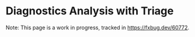 # Diagnostics Analysis with Triage

Note: This page is a work in progress, tracked in https://fxbug.dev/60772.
